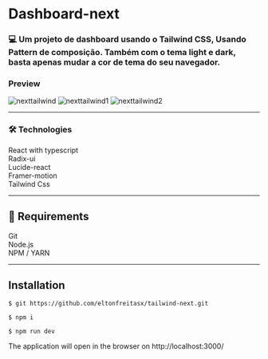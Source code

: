# Dashboard-next

### 💻 Um projeto de dashboard usando o Tailwind CSS, Usando Pattern de composição. Também com o tema light e dark, basta apenas mudar a cor de tema do seu navegador.

### Preview

![nexttailwind](https://github.com/eltonfreitasx/tailwind-next/assets/76684471/9a53acc0-afc7-4df0-866f-b752d2024ff9)
![nexttailwind1](https://github.com/eltonfreitasx/tailwind-next/assets/76684471/64a18681-cd6e-4693-932e-05b606c3321c)
![nexttailwind2](https://github.com/eltonfreitasx/tailwind-next/assets/76684471/047bcd37-4e8a-48dc-9ead-99172909b89e)

<hr/>

### 🛠️ Technologies 
React with typescript <br/>
Radix-ui <br/>
Lucide-react <br/>
Framer-motion <br/>
Tailwind Css <br/>
<hr/>

## 🧲 Requirements 
Git<br/>
Node.js <br/>
NPM / YARN
<hr/>

## Installation

```
$ git https://github.com/eltonfreitasx/tailwind-next.git

$ npm i 

$ npm run dev 
```

The application will open in the browser on  http://localhost:3000/


